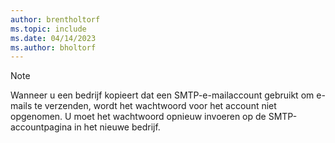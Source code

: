 ```yaml
---
author: brentholtorf
ms.topic: include
ms.date: 04/14/2023
ms.author: bholtorf
---
```


> [!NOTE]
> Wanneer u een bedrijf kopieert dat een SMTP-e-mailaccount gebruikt om e-mails te verzenden, wordt het wachtwoord voor het account niet opgenomen. U moet het wachtwoord opnieuw invoeren op de SMTP-accountpagina in het nieuwe bedrijf.
